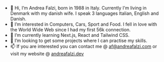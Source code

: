 - 👋 Hi, I’m Andrea Falzi, born in 1988 in Italy. Currently I'm living in Denmark with my danish wife. I speak 3 languages Italian, English and Danish.
- 👀 I’m interested in Computers, Cars, Sport and Food. I fell in love with the World Wide Web since I had my first 56k connection. 
- 🌱 I’m currently learning Next.js, React and Tailwind CSS.
- 💞️ I’m looking to get some projects where I can practise my skills.
- 📫 If you are interested you can contact me @ af@andreafalzi.com or visit my website @ [andreafalzi.dev](https://www.andreafalzi.dev)
<!---
andreafalzi/andreafalzi is a ✨ special ✨ repository because its `README.md` (this file) appears on your GitHub profile.
You can click the Preview link to take a look at your changes.
--->
